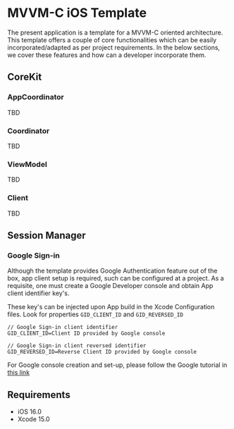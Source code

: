 # MVVM-C iOS Template

The present application is a template for a MVVM-C oriented architecture. 
This template offers a couple of core functionalities which can be easily incorporated/adapted as per project requirements. In the below sections, we cover these features and how can a developer incorporate them.

## CoreKit

### AppCoordinator 

TBD 

### Coordinator

TBD 

### ViewModel

TBD

### Client

TBD

## Session Manager

### Google Sign-in

Although the template provides Google Authentication feature out of the box, app client setup is required, such can be configured at a project. 
As a requisite, one must create a Google Developer console and obtain App client identifier key's. 

These key's can be injected upon App build in the Xcode Configuration files. Look for properties `GID_CLIENT_ID` and `GID_REVERSED_ID`


```
// Google Sign-in client identifier
GID_CLIENT_ID=Client ID provided by Google console

// Google Sign-in client reversed identifier
GID_REVERSED_ID=Reverse Client ID provided by Google console
```

For Google console creation and set-up, please follow the Google tutorial in [this link](https://developers.google.com/identity/sign-in/ios/start-integrating)

## Requirements

- iOS 16.0
- Xcode 15.0
